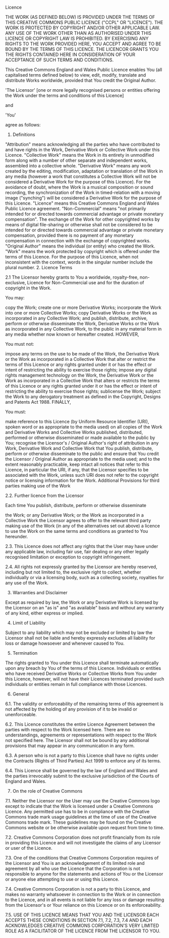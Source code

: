 Licence

THE WORK (AS DEFINED BELOW) IS PROVIDED UNDER THE TERMS OF THIS CREATIVE COMMONS PUBLIC LICENCE ("CCPL" OR "LICENCE"). THE WORK IS PROTECTED BY COPYRIGHT AND/OR OTHER APPLICABLE LAW. ANY USE OF THE WORK OTHER THAN AS AUTHORISED UNDER THIS LICENCE OR COPYRIGHT LAW IS PROHIBITED. BY EXERCISING ANY RIGHTS TO THE WORK PROVIDED HERE, YOU ACCEPT AND AGREE TO BE BOUND BY THE TERMS OF THIS LICENCE. THE LICENCOR GRANTS YOU THE RIGHTS CONTAINED HERE IN CONSIDERATION OF YOUR ACCEPTANCE OF SUCH TERMS AND CONDITIONS.

This Creative Commons England and Wales Public Licence enables You (all capitalised terms defined below) to view, edit, modify, translate and distribute Works worldwide, provided that You credit the Original Author.

'The Licensor' [one or more legally recognised persons or entities offering the Work under the terms and conditions of this Licence]

and

'You'

agree as follows:

1. Definitions

"Attribution" means acknowledging all the parties who have contributed to and have rights in the Work, Derivative Work or Collective Work under this Licence.
"Collective Work" means the Work in its entirety in unmodified form along with a number of other separate and independent works, assembled into a collective whole.
"Derivative Work" means any work created by the editing, modification, adaptation or translation of the Work in any media (however a work that constitutes a Collective Work will not be considered a Derivative Work for the purpose of this Licence). For the avoidance of doubt, where the Work is a musical composition or sound recording, the synchronization of the Work in timed-relation with a moving image ("synching") will be considered a Derivative Work for the purpose of this Licence.
"Licence" means this Creative Commons England and Wales Public Licence agreement.
"Non-Commercial" means "not primarily intended for or directed towards commercial advantage or private monetary compensation". The exchange of the Work for other copyrighted works by means of digital file-sharing or otherwise shall not be considered to be intended for or directed towards commercial advantage or private monetary compensation, provided there is no payment of any monetary compensation in connection with the exchange of copyrighted works.
"Original Author" means the individual (or entity) who created the Work.
"Work" means the work protected by copyright which is offered under the terms of this Licence.
For the purpose of this Licence, when not inconsistent with the context, words in the singular number include the plural number.
2. Licence Terms

2.1 The Licensor hereby grants to You a worldwide, royalty-free, non-exclusive, Licence for Non-Commercial use and for the duration of copyright in the Work.

You may:

copy the Work;
create one or more Derivative Works;
incorporate the Work into one or more Collective Works;
copy Derivative Works or the Work as incorporated in any Collective Work; and
publish, distribute, archive, perform or otherwise disseminate the Work, Derivative Works or the Work as incorporated in any Collective Work, to the public in any material form in any media whether now known or hereafter created.
HOWEVER,

You must not:

impose any terms on the use to be made of the Work, the Derivative Work or the Work as incorporated in a Collective Work that alter or restrict the terms of this Licence or any rights granted under it or has the effect or intent of restricting the ability to exercise those rights;
impose any digital rights management technology on the Work, the Derivative Work or the Work as incorporated in a Collective Work that alters or restricts the terms of this Licence or any rights granted under it or has the effect or intent of restricting the ability to exercise those rights;
sublicense the Work;
subject the Work to any derogatory treatment as defined in the Copyright, Designs and Patents Act 1988.
FINALLY,

You must:

make reference to this Licence (by Uniform Resource Identifier (URI), spoken word or as appropriate to the media used) on all copies of the Work and Derivative Works and Collective Works published, distributed, performed or otherwise disseminated or made available to the public by You;
recognise the Licensor's / Original Author's right of attribution in any Work, Derivative Work and Collective Work that You publish, distribute, perform or otherwise disseminate to the public and ensure that You credit the Licensor / Original Author as appropriate to the media used; and
to the extent reasonably practicable, keep intact all notices that refer to this Licence, in particular the URI, if any, that the Licensor specifies to be associated with the Work, unless such URI does not refer to the copyright notice or licensing information for the Work.
Additional Provisions for third parties making use of the Work

2.2. Further licence from the Licensor

Each time You publish, distribute, perform or otherwise disseminate

the Work; or
any Derivative Work; or
the Work as incorporated in a Collective Work
the Licensor agrees to offer to the relevant third party making use of the Work (in any of the alternatives set out above) a licence to use the Work on the same terms and conditions as granted to You hereunder.

2.3. This Licence does not affect any rights that the User may have under any applicable law, including fair use, fair dealing or any other legally recognised limitation or exception to copyright infringement.

2.4. All rights not expressly granted by the Licensor are hereby reserved, including but not limited to, the exclusive right to collect, whether individually or via a licensing body, such as a collecting society, royalties for any use of the Work.

3. Warranties and Disclaimer

Except as required by law, the Work or any Derivative Work is licensed by the Licensor on an "as is" and "as available" basis and without any warranty of any kind, either express or implied.

4. Limit of Liability

Subject to any liability which may not be excluded or limited by law the Licensor shall not be liable and hereby expressly excludes all liability for loss or damage howsoever and whenever caused to You.

5. Termination

The rights granted to You under this Licence shall terminate automatically upon any breach by You of the terms of this Licence. Individuals or entities who have received Derivative Works or Collective Works from You under this Licence, however, will not have their Licences terminated provided such individuals or entities remain in full compliance with those Licences.

6. General

6.1. The validity or enforceability of the remaining terms of this agreement is not affected by the holding of any provision of it to be invalid or unenforceable.

6.2. This Licence constitutes the entire Licence Agreement between the parties with respect to the Work licensed here. There are no understandings, agreements or representations with respect to the Work not specified here. The Licensor shall not be bound by any additional provisions that may appear in any communication in any form.

6.3. A person who is not a party to this Licence shall have no rights under the Contracts (Rights of Third Parties) Act 1999 to enforce any of its terms.

6.4. This Licence shall be governed by the law of England and Wales and the parties irrevocably submit to the exclusive jurisdiction of the Courts of England and Wales.

7. On the role of Creative Commons

7.1. Neither the Licensor nor the User may use the Creative Commons logo except to indicate that the Work is licensed under a Creative Commons Licence. Any permitted use has to be in compliance with the Creative Commons trade mark usage guidelines at the time of use of the Creative Commons trade mark. These guidelines may be found on the Creative Commons website or be otherwise available upon request from time to time.

7.2. Creative Commons Corporation does not profit financially from its role in providing this Licence and will not investigate the claims of any Licensor or user of the Licence.

7.3. One of the conditions that Creative Commons Corporation requires of the Licensor and You is an acknowledgement of its limited role and agreement by all who use the Licence that the Corporation is not responsible to anyone for the statements and actions of You or the Licensor or anyone else attempting to use or using this Licence.

7.4. Creative Commons Corporation is not a party to this Licence, and makes no warranty whatsoever in connection to the Work or in connection to the Licence, and in all events is not liable for any loss or damage resulting from the Licensor's or Your reliance on this Licence or on its enforceability.

7.5. USE OF THIS LICENCE MEANS THAT YOU AND THE LICENSOR EACH ACCEPTS THESE CONDITIONS IN SECTION 7.1, 7.2, 7.3, 7.4 AND EACH ACKNOWLEDGES CREATIVE COMMONS CORPORATION'S VERY LIMITED ROLE AS A FACILITATOR OF THE LICENCE FROM THE LICENSOR TO YOU.
